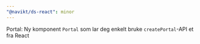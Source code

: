 ```yaml
---
"@navikt/ds-react": minor
---
```


Portal: Ny komponent `Portal` som lar deg enkelt bruke `createPortal`-API et fra React

